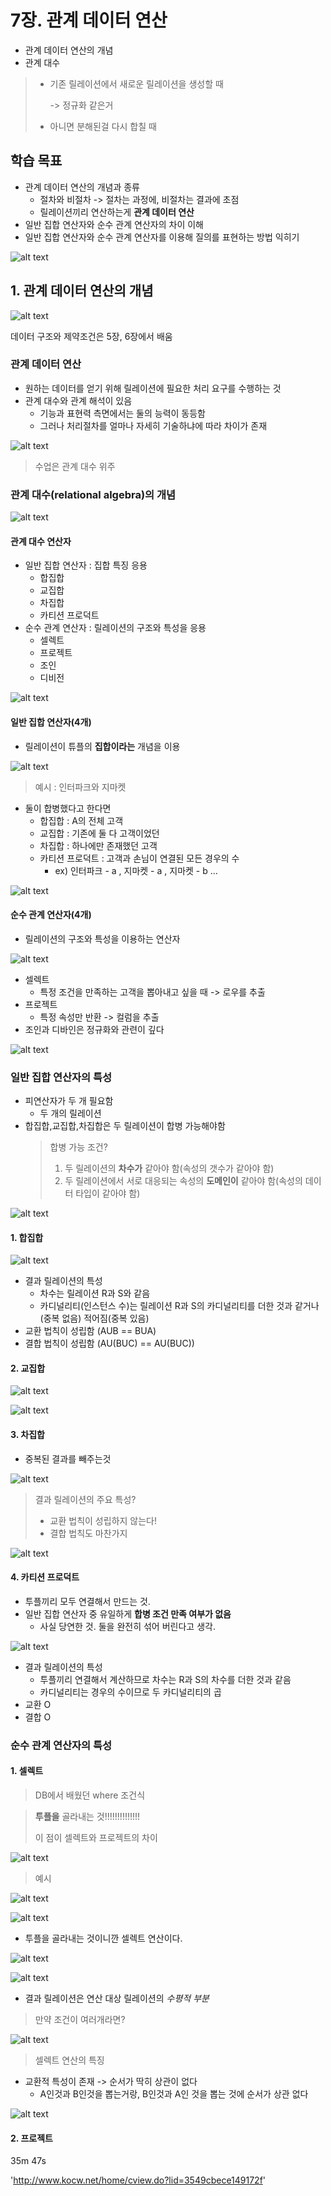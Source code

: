 # 7장. 관계 데이터 연산

- 관계 데이터 연산의 개념
- 관계 대수

> - 기존 릴레이션에서 새로운 릴레이션을 생성할 때
>
>   -> 정규화 같은거
>
> - 아니면 분해된걸 다시 합칠 때

## 학습 목표

- 관계 데이터 연산의 개념과 종류
  - 절차와 비절차 -> 절차는 과정에, 비절차는 결과에 초점
  - 릴레이션끼리 연산하는게 **관계 데이터 연산**
- 일반 집합 연산자와 순수 관계 연산자의 차이 이해
- 일반 집합 연산자와 순수 관계 연산자를 이용해 질의를 표현하는 방법 익히기

![alt text](image-124.png)

## 1. 관계 데이터 연산의 개념

![alt text](image-125.png)

데이터 구조와 제약조건은 5장, 6장에서 배움

### 관계 데이터 연산

- 원하는 데이터를 얻기 위해 릴레이션에 필요한 처리 요구를 수행하는 것
- 관계 대수와 관계 해석이 있음
  - 기능과 표현력 측면에서는 둘의 능력이 동등함
  - 그러나 처리절차를 얼마나 자세히 기술하냐에 따라 차이가 존재

![alt text](image-126.png)

> 수업은 관계 대수 위주

### 관계 대수(relational algebra)의 개념

![alt text](image-127.png)

#### 관계 대수 연산자

- 일반 집합 연산자 : 집합 특징 응용
  - 합집합
  - 교집합
  - 차집합
  - 카티션 프로덕트
- 순수 관계 연산자 : 릴레이션의 구조와 특성을 응용
  - 셀렉트
  - 프로젝트
  - 조인
  - 디비전

![alt text](image-128.png)

#### 일반 집합 연산자(4개)

- 릴레이션이 튜플의 **집합이라는** 개념을 이용

![alt text](image-129.png)

> 예시 : 인터파크와 지마켓

- 둘이 합병했다고 한다면
  - 합집합 : A의 전체 고객
  - 교집합 : 기존에 둘 다 고객이었던
  - 차집합 : 하나에만 존재했던 고객
  - 카티션 프로덕트 : 고객과 손님이 연결된 모든 경우의 수
    - ex) 인터파크 - a , 지마켓 - a , 지마켓 - b ...

![alt text](image-130.png)

#### 순수 관계 연산자(4개)

- 릴레이션의 구조와 특성을 이용하는 연산자

![alt text](image-131.png)

- 셀렉트
  - 특정 조건을 만족하는 고객을 뽑아내고 싶을 때 -> 로우를 추출
- 프로젝트
  - 특정 속성만 반환 -> 컬럼을 추출
- 조인과 디바인은 정규화와 관련이 깊다

![alt text](image-132.png)

### 일반 집합 연산자의 특성

- 피연산자가 두 개 필요함
  - 두 개의 릴레이션
- 합집합,교집합,차집합은 두 릴레이션이 합병 가능해야함
  > 합병 가능 조건?
  >
  > 1.  두 릴레이션의 **차수가** 같아야 함(속성의 갯수가 같아야 함)
  > 2.  두 릴레이션에서 서로 대응되는 속성의 **도메인이** 같아야 함(속성의 데이터 타입이 같아야 함)

![alt text](image-134.png)

#### 1. 합집합

![alt text](image-135.png)

- 결과 릴레이션의 특성
  - 차수는 릴레이션 R과 S와 같음
  - 카디널리티(인스턴스 수)는 릴레이션 R과 S의 카디널리티를 더한 것과 같거나(중복 없음) 적어짐(중복 있음)
- 교환 법칙이 성립함 (AUB == BUA)
- 결합 법칙이 성립함 (AU(BUC) == AU(BUC))

#### 2. 교집합

![alt text](image-136.png)

![alt text](image-137.png)

#### 3. 차집합

- 중복된 결과를 빼주는것

![alt text](image-138.png)

> 결과 릴레이션의 주요 특성?
>
> - 교환 법칙이 성립하지 않는다!
> - 결합 법칙도 마찬가지

![alt text](image-139.png)

#### 4. 카티션 프로덕트

- 투플끼리 모두 연결해서 만드는 것.
- 일반 집합 연산자 중 유일하게 **합병 조건 만족 여부가 없음**
  - 사실 당연한 것. 둘을 완전히 섞어 버린다고 생각.

![alt text](image-140.png)

- 결과 릴레이션의 특성
  - 투플끼리 연결해서 계산하므로 차수는 R과 S의 차수를 더한 것과 같음
  - 카디널리티는 경우의 수이므로 두 카디널리티의 곱
- 교환 O
- 결합 O

### 순수 관계 연산자의 특성

#### 1. 셀렉트

> DB에서 배웠던 where 조건식

> **투플을** 골라내는 것!!!!!!!!!!!!!!
>
> 이 점이 셀렉트와 프로젝트의 차이

![alt text](image-141.png)

> 예시

![alt text](image-142.png)

![alt text](image-143.png)

- 투플을 골라내는 것이니깐 셀렉트 연산이다.

![alt text](image-144.png)

![alt text](image-145.png)

- 결과 릴레이션은 연산 대상 릴레이션의 _수평적 부분_

> 만약 조건이 여러개라면?

![alt text](image-146.png)

> 셀렉트 연산의 특징

- 교환적 특성이 존재 -> 순서가 딱히 상관이 없다
  - A인것과 B인것을 뽑는거랑, B인것과 A인 것을 뽑는 것에 순서가 상관 없다

![alt text](image-147.png)

#### 2. 프로젝트

35m 47s

'http://www.kocw.net/home/cview.do?lid=3549cbece149172f'
